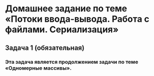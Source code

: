 # Домашнее задание по теме «Потоки ввода-вывода. Работа с файлами. Сериализация»
## Задача 1 (обязательная)
###  Эта задача является продолжением задачи по теме «Одномерные массивы».
